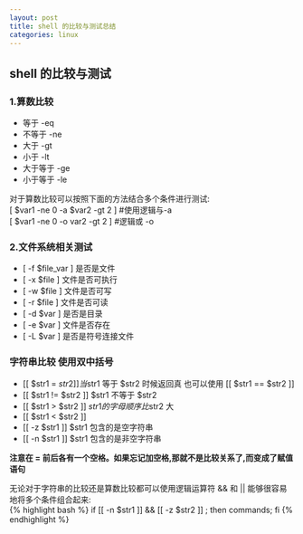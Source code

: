 ```yaml
---
layout: post
title: shell 的比较与测试总结
categories: linux
---
```


## shell 的比较与测试  

### 1.算数比较  

* 等于 -eq
* 不等于 -ne
* 大于 -gt
* 小于 -lt
* 大于等于 -ge
* 小于等于 -le

对于算数比较可以按照下面的方法结合多个条件进行测试:  
[ $var1 -ne 0 -a $var2 -gt 2 ] #使用逻辑与-a  
[ $var1 -ne 0 -o var2 -gt 2 ] #逻辑或 -o  


### 2.文件系统相关测试  

* [ -f $file_var ] 是否是文件
* [ -x $file ] 文件是否可执行
* [ -w $file ] 文件是否可写
* [ -r $file ] 文件是否可读
* [ -d $var ] 是否是目录
* [ -e $var ] 文件是否存在
* [ -L $var ] 是否是符号连接文件

### 字符串比较 使用双中括号  

* [[ $str1 = $str2 ]] 当$str1 等于 $str2 时候返回真 也可以使用 [[ $str1 == $str2 ]]
* [[ $str1 != $str2 ]] $str1 不等于 $str2
* [[ $str1 > $str2 ]] $str1 的字母顺序比$str2 大
* [[ $str1 < $str2 ]]
* [[ -z $str1 ]] $str1 包含的是空字符串
* [[ -n $str1 ]] $str1 包含的是非空字符串


**注意在 = 前后各有一个空格。如果忘记加空格,那就不是比较关系了,而变成了赋值语句**

无论对于字符串的比较还是算数比较都可以使用逻辑运算符 && 和 || 能够很容易地将多个条件组合起来:  
{% highlight bash %}
if [[ -n $str1 ]] && [[ -z $str2 ]] ;
then
commands;
fi
{% endhighlight %}









